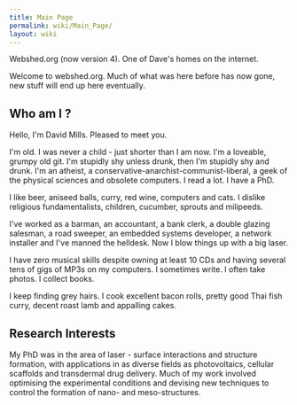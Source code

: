 ```yaml
---
title: Main Page
permalink: wiki/Main_Page/
layout: wiki
---
```


Webshed.org (now version 4). One of Dave's homes on the internet.

Welcome to webshed.org. Much of what was here before has now gone, new
stuff will end up here eventually.

Who am I ?
----------

Hello, I'm David Mills. Pleased to meet you.

I'm old. I was never a child - just shorter than I am now. I'm a
loveable, grumpy old git. I'm stupidly shy unless drunk, then I'm
stupidly shy and drunk. I'm an atheist, a
conservative-anarchist-communist-liberal, a geek of the physical
sciences and obsolete computers. I read a lot. I have a PhD.

I like beer, aniseed balls, curry, red wine, computers and cats. I
dislike religious fundamentalists, children, cucumber, sprouts and
milipeeds.

I've worked as a barman, an accountant, a bank clerk, a double glazing
salesman, a road sweeper, an embedded systems developer, a network
installer and I've manned the helldesk. Now I blow things up with a big
laser.

I have zero musical skills despite owning at least 10 CDs and having
several tens of gigs of MP3s on my computers. I sometimes write. I often
take photos. I collect books.

I keep finding grey hairs. I cook excellent bacon rolls, pretty good
Thai fish curry, decent roast lamb and appalling cakes.

Research Interests
------------------

My PhD was in the area of laser - surface interactions and structure
formation, with applications in as diverse fields as photovoltaics,
cellular scaffolds and transdermal drug delivery. Much of my work
involved optimising the experimental conditions and devising new
techniques to control the formation of nano- and meso-structures.
